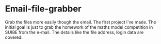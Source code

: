 # Email-file-grabber
Grab the files more easily though the email. 
The first project I've made.
The initial goal is just to grab the homework of the maths model competition in SUIBE from the e-mail.
The details like the file address, login data are covered.
